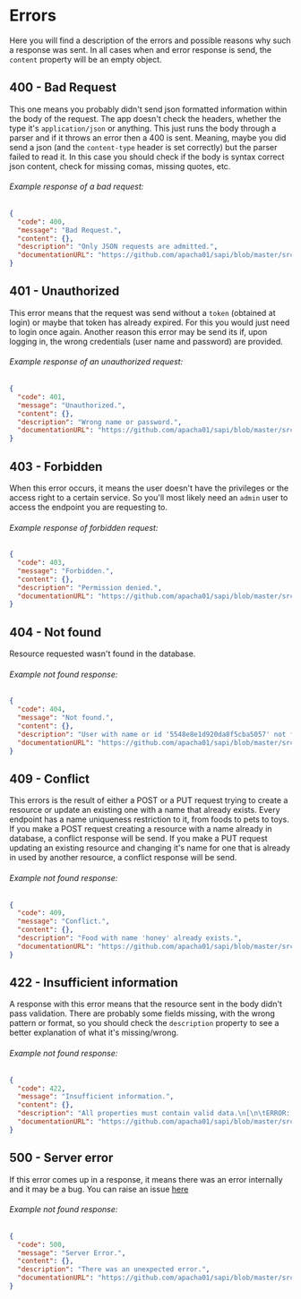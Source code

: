 # Errors
Here you will find a description of the errors and possible reasons why such a response was sent. In all cases when and error response is send, the `content` property will be an empty object.

## 400 - Bad Request
This one means you probably didn't send json formatted information within the body of the request. The app doesn't check the headers, whether the type it's `application/json` or anything. This just runs the body through a parser and if it throws an error then a 400 is sent. Meaning, maybe you did send a json (and the `content-type` header is set correctly) but the parser failed to read it. In this case you should check if the body is syntax correct json content, check for missing comas, missing quotes, etc.

###### Example response of a bad request:
```json
{
  "code": 400,
  "message": "Bad Request.",
  "content": {},
  "description": "Only JSON requests are admitted.",
  "documentationURL": "https://github.com/apacha01/sapi/blob/master/src/docs/ERRORS.md#400---bad-request"
}
```

## 401 - Unauthorized
This error means that the request was send without a `token` (obtained at login) or maybe that token has already expired. For this you would just need to login once again. Another reason this error may be send its if, upon logging in, the wrong credentials (user name and password) are provided.

###### Example response of an unauthorized request:
```json
{
  "code": 401,
  "message": "Unauthorized.",
  "content": {},
  "description": "Wrong name or password.",
  "documentationURL": "https://github.com/apacha01/sapi/blob/master/src/docs/ERRORS.md#401---unauthorized"
}
```


## 403 - Forbidden
When this error occurs, it means the user doesn't have the privileges or the access right to a certain service. So you'll most likely need an `admin` user to access the endpoint you are requesting to.

###### Example response of forbidden request:
```json
{
  "code": 403,
  "message": "Forbidden.",
  "content": {},
  "description": "Permission denied.",
  "documentationURL": "https://github.com/apacha01/sapi/blob/master/src/docs/ERRORS.md#403---forbidden"
}
```

## 404 - Not found
Resource requested wasn't found in the database.

###### Example not found response:
```json
{
  "code": 404,
  "message": "Not found.",
  "content": {},
  "description": "User with name or id '5548e8e1d920da8f5cba5057' not found.",
  "documentationURL": "https://github.com/apacha01/sapi/blob/master/src/docs/ERRORS.md#404---not-found"
}
```

## 409 - Conflict
This errors is the result of either a POST or a PUT request trying to create a resource or update an existing one with a name that already exists. Every endpoint has a name uniqueness restriction to it, from foods to pets to toys. If you make a POST request creating a resource with a name already in database, a conflict response will be send. If you make a PUT request updating an existing resource and changing it's name for one that is already in used by another resource, a conflict response will be send.

###### Example not found response:
```json
{
  "code": 409,
  "message": "Conflict.",
  "content": {},
  "description": "Food with name 'honey' already exists.",
  "documentationURL": "https://github.com/apacha01/sapi/blob/master/src/docs/ERRORS.md#409---conflict"
}
```

## 422 - Insufficient information
A response with this error means that the resource sent in the body didn't pass validation. There are probably some fields missing, with the wrong pattern or format, so you should check the `description` property to see a better explanation of what it's missing/wrong.

###### Example not found response:
```json
{
  "code": 422,
  "message": "Insufficient information.",
  "content": {},
  "description": "All properties must contain valid data.\n[\n\tERROR: /name: pattern must match pattern \"^[a-z_]*$\",\n\tERROR: /sources/0/url: format must match format \"uri\",\n\tERROR: /sources/5 must have required property 'url'\n]",
  "documentationURL": "https://github.com/apacha01/sapi/blob/master/src/docs/ERRORS.md#422---insufficient-information"
}
```

## 500 - Server error
If this error comes up in a response, it means there was an error internally and it may be a bug. You can raise an issue [here](https://github.com/apacha01/sapi/issues)

###### Example not found response:
```json
{
  "code": 500,
  "message": "Server Error.",
  "content": {},
  "description": "There was an unexpected error.",
  "documentationURL": "https://github.com/apacha01/sapi/blob/master/src/docs/ERRORS.md#500---server-error"
}
```